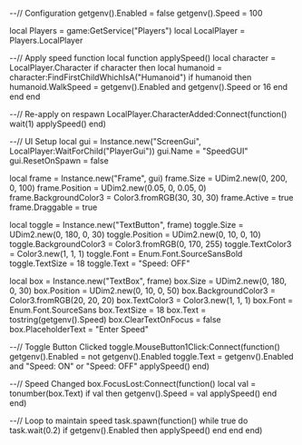 --// Configuration
getgenv().Enabled = false
getgenv().Speed = 100

local Players = game:GetService("Players")
local LocalPlayer = Players.LocalPlayer

--// Apply speed function
local function applySpeed()
    local character = LocalPlayer.Character
    if character then
        local humanoid = character:FindFirstChildWhichIsA("Humanoid")
        if humanoid then
            humanoid.WalkSpeed = getgenv().Enabled and getgenv().Speed or 16
        end
    end
end

--// Re-apply on respawn
LocalPlayer.CharacterAdded:Connect(function()
    wait(1)
    applySpeed()
end)

--// UI Setup
local gui = Instance.new("ScreenGui", LocalPlayer:WaitForChild("PlayerGui"))
gui.Name = "SpeedGUI"
gui.ResetOnSpawn = false

local frame = Instance.new("Frame", gui)
frame.Size = UDim2.new(0, 200, 0, 100)
frame.Position = UDim2.new(0.05, 0, 0.05, 0)
frame.BackgroundColor3 = Color3.fromRGB(30, 30, 30)
frame.Active = true
frame.Draggable = true

local toggle = Instance.new("TextButton", frame)
toggle.Size = UDim2.new(0, 180, 0, 30)
toggle.Position = UDim2.new(0, 10, 0, 10)
toggle.BackgroundColor3 = Color3.fromRGB(0, 170, 255)
toggle.TextColor3 = Color3.new(1, 1, 1)
toggle.Font = Enum.Font.SourceSansBold
toggle.TextSize = 18
toggle.Text = "Speed: OFF"

local box = Instance.new("TextBox", frame)
box.Size = UDim2.new(0, 180, 0, 30)
box.Position = UDim2.new(0, 10, 0, 50)
box.BackgroundColor3 = Color3.fromRGB(20, 20, 20)
box.TextColor3 = Color3.new(1, 1, 1)
box.Font = Enum.Font.SourceSans
box.TextSize = 18
box.Text = tostring(getgenv().Speed)
box.ClearTextOnFocus = false
box.PlaceholderText = "Enter Speed"

--// Toggle Button Clicked
toggle.MouseButton1Click:Connect(function()
	getgenv().Enabled = not getgenv().Enabled
	toggle.Text = getgenv().Enabled and "Speed: ON" or "Speed: OFF"
	applySpeed()
end)

--// Speed Changed
box.FocusLost:Connect(function()
	local val = tonumber(box.Text)
	if val then
		getgenv().Speed = val
		applySpeed()
	end
end)

--// Loop to maintain speed
task.spawn(function()
	while true do
		task.wait(0.2)
		if getgenv().Enabled then
			applySpeed()
		end
	end
end)

